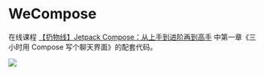 # WeCompose

在线课程 [【扔物线】Jetpack Compose：从上手到进阶再到高手](https://rengwuxian.com/jc/) 中第一章《三小时用 Compose 写个聊天界面》的配套代码。

![](./images/WeCompose.gif)